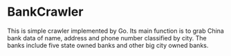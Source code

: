 # BankCrawler
This is simple crawler implemented by Go. 
Its main function is to grab China bank data of name, address and phone number classified by city. 
The banks include five state owned banks and other big city owned banks. 
